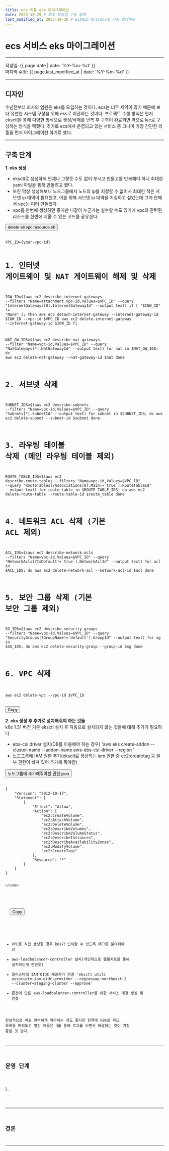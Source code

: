 ```yaml
---
title: ecs 리툴 eks 마이그레이션
date: 2023-10-29 # 최초 작성일 수동 입력
last_modified_at: 2023-10-30 # GitHub Actions로 자동 업데이트
---
```


# ecs 서비스 eks 마이그레이션

---

작성일: {{ page.date | date: '%Y-%m-%d' }}  
마지막 수정: {{ page.last_modified_at | date: '%Y-%m-%d' }}

---

## 디자인

수년전부터 회사의 염원은 eks를 도입하는 것이다.
ecs는 너무 제약이 많기 때문에 보다 유연한 시스템 구성을 위해 eks로 이관하는 것이다.
프로젝트 수행 방식은 먼저 eksctl을 통해 다양한 방식으로 생성/삭제를 반복 후 구축이 완료되면 역으로 Iac로 구성하는 방식을 택했다.
추가로 ecs에서 운영되고 있는 서비스 중 그나마 가장 간단한 리툴을 먼저 마이그레이션 하기로 했다.

---

## 구축 단계

**1. eks 생성**  
   - eksctl로 생성하되 언제나 그렇듯 수도 없이 부시고 만들고를 반복해야 하니 최대한 yaml 파일을 통해 만들려고 했다.
   - 또한 막상 생성해보니 노드그룹에서 노드의 ip를 지정할 수 없어서 최대한 작은 서브넷 ip 대역이 필요했고, 이를 위해 서브넷 ip 대역을 지정하고 싶었는데 그게 안돼서 vpc는 미리 만들었다.
   - vpc를 한번에 생성하면 좋지만 나같이 누군가는 실수할 수도 있기에 vpc와 관련된 리소스를 한번에 지울 수 있는 코드를 공유한다.

<link rel="stylesheet" href="/assets/styles.css">

<div class="code-container">
  <button onclick="toggleCode()" class="toggle-btn">delete all vpc resource.sh</button>
  <pre id="code-block" class="code-block">
    <code>
VPC_ID={your-vpc-id}

# 1. 인터넷 게이트웨이 및 NAT 게이트웨이 해제 및 삭제
IGW_ID=$(aws ec2 describe-internet-gateways --filters "Name=attachment.vpc-id,Values=$VPC_ID" --query "InternetGateways[0].InternetGatewayId" --output text)
if [ "$IGW_ID" != "None" ]; then
  aws ec2 detach-internet-gateway --internet-gateway-id $IGW_ID --vpc-id $VPC_ID
  aws ec2 delete-internet-gateway --internet-gateway-id $IGW_ID
fi

NAT_GW_IDS=$(aws ec2 describe-nat-gateways --filter "Name=vpc-id,Values=$VPC_ID" --query "NatGateways[*].NatGatewayId" --output text)
for nat in $NAT_GW_IDS; do
  aws ec2 delete-nat-gateway --nat-gateway-id $nat
done

# 2. 서브넷 삭제
SUBNET_IDS=$(aws ec2 describe-subnets --filters "Name=vpc-id,Values=$VPC_ID" --query "Subnets[*].SubnetId" --output text)
for subnet in $SUBNET_IDS; do
  aws ec2 delete-subnet --subnet-id $subnet
done

# 3. 라우팅 테이블 삭제 (메인 라우팅 테이블 제외)
ROUTE_TABLE_IDS=$(aws ec2 describe-route-tables --filters "Name=vpc-id,Values=$VPC_ID" --query "RouteTables[?Associations[0].Main!=\`true\`].RouteTableId" --output text)
for route_table in $ROUTE_TABLE_IDS; do
  aws ec2 delete-route-table --route-table-id $route_table
done

# 4. 네트워크 ACL 삭제 (기본 ACL 제외)
ACL_IDS=$(aws ec2 describe-network-acls --filters "Name=vpc-id,Values=$VPC_ID" --query "NetworkAcls[?IsDefault!=\`true\`].NetworkAclId" --output text)
for acl in $ACL_IDS; do
  aws ec2 delete-network-acl --network-acl-id $acl
done

# 5. 보안 그룹 삭제 (기본 보안 그룹 제외)
SG_IDS=$(aws ec2 describe-security-groups --filters "Name=vpc-id,Values=$VPC_ID" --query "SecurityGroups[?GroupName!='default'].GroupId" --output text)
for sg in $SG_IDS; do
  aws ec2 delete-security-group --group-id $sg
done

# 6. VPC 삭제
aws ec2 delete-vpc --vpc-id $VPC_ID
    </code>
  </pre>
  <button onclick="copyCode()" class="copy-btn">Copy</button>
</div>

<script src="/assets/scripts.js"></script>

**2. eks 생성 후 추가로 설치해줘야 하는 것들**  
k8s 1.31 버전 기준 eksctl 설치 후 자동으로 설치되지 않는 것들에 대해 추가가 필요하다
   - ebs-csi driver 설치(DB를 이용해야 하는 경우)
      'aws eks create-addon --cluster-name <cluster-name> --addon-name aws-ebs-csi-driver --region <region>'
   - 노드그룹에 IAM 권한 추가(eksctl로 생성되는 iam 권한 중 ec2:createtag 등 일부 권한이 빠져 있어 추가해 줘야함)
<link rel="stylesheet" href="/assets/styles.css">

<div class="code-container">
  <button onclick="toggleCode()" class="toggle-btn">노드그룹에 추가해줘야할 권한.json</button>
  <pre id="code-block" class="code-block">
    <code>
{
    "Version": "2012-10-17",
    "Statement": [
        {
            "Effect": "Allow",
            "Action": [
                "ec2:CreateVolume",
                "ec2:AttachVolume",
                "ec2:DeleteVolume",
                "ec2:DescribeVolumes",
                "ec2:DescribeVolumeStatus",
                "ec2:DescribeInstances",
                "ec2:DescribeAvailabilityZones",
                "ec2:ModifyVolume",
                "ec2:CreateTags"
            ],
            "Resource": "*"
        }
    ]
}

    </code>
  </pre>
  <button onclick="copyCode()" class="copy-btn">Copy</button>
</div>

<script src="/assets/scripts.js"></script>
   - VPC를 직접 생성한 경우 k8s가 인식할 수 있도록 태그를 붙여줘야 함
   - aws-loadbalancer-controller 설치(개인적으로 헬름차트를 통해 설치하는게 편한듯)
   - 클러스터에 IAM OIDC 제공자가 연결
      'eksctl utils associate-iam-oidc-provider --region=ap-northeast-2 --cluster=staging-cluster --approve'
   - 좀전에 만든 aws-loadbalancer-controller를 위한 서비스 계정 생성 및 연결

현실적으로 이걸 완벽하게 따라하는 것도 좋지만 한쪽에 k9s로 파드 목록을 띄워놓고 빨간 애들은 d를 통해 로그를 보면서 해결하는 것이 가장 좋을 것 같다.

---

## 운영 단계

1. 

---

## 결론

---

